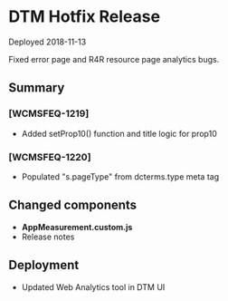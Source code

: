 
# DTM Hotfix Release

Deployed 2018-11-13

Fixed error page and R4R resource page analytics bugs.

## Summary
### [WCMSFEQ-1219]
- Added setProp10() function and title logic for prop10

### [WCMSFEQ-1220]
- Populated "s.pageType" from dcterms.type meta tag

## Changed components
- **AppMeasurement.custom.js**
- Release notes

## Deployment
- Updated Web Analytics tool in DTM UI
